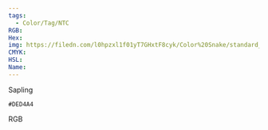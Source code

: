 ```yaml
---
tags:
  - Color/Tag/NTC
RGB:
Hex:
img: https://filedn.com/l0hpzxl1f01yT7GHxtF8cyk/Color%20Snake/standard_csv_to_svg/%23/DED4A4.svg
CMYK:
HSL:
Name:
---
```

Sapling
```palette
#DED4A4
```
RGB
